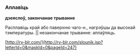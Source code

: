 ### Аплавіць
**дзеяслоў, закончанае трыванне**

Расплавіць край або паверхню чаго-н., нагрэўшы да высокай тэмпературы. || незакончанае трыванне: аплаўляць.

<a rel="author">[http://rv-blr.com/](http://rv-blr.com/slounik.jsp?letterId=0&maskId=0&pageId=247)</a>
